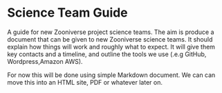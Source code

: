 Science Team Guide
=================

A guide for new Zooniverse project science teams. The aim is produce a document that can be given to new Zooniverse science teams. It should explain how things will work and roughly what to expect. It will give them key contacts and a timeline, and outline the tools we use (.e.g GitHub, Wordpress,Amazon AWS).

For now this will be done using  simple Markdown document. We can can move this into an HTML site, PDF or whatever later on.